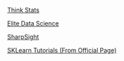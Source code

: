 [Think Stats](https://www.freetechbooks.com/think-stats-probability-and-statistics-for-programmers-t903.html)

[Elite Data Science](https://elitedatascience.com/)

[SharpSight](https://www.sharpsightlabs.com/)

[SKLearn Tutorials (From Official Page)](https://scikit-learn.org/stable/tutorial/index.html)
